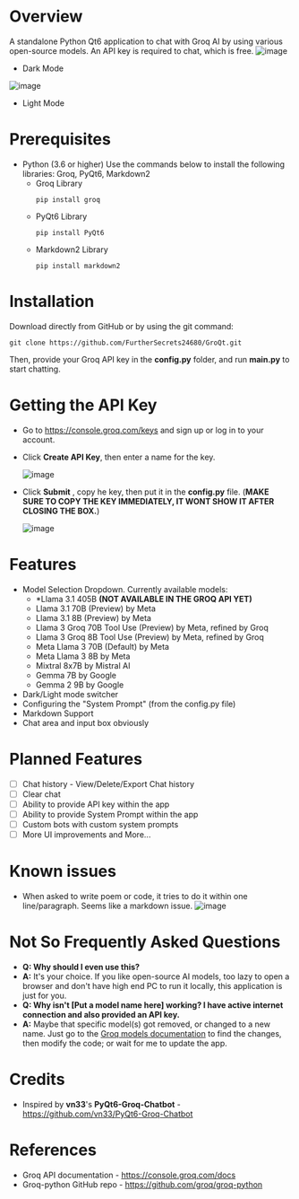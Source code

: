 # Overview

A standalone Python Qt6 application to chat with Groq AI by using various open-source models. An API key is required to chat, which is free. 
![image](https://github.com/user-attachments/assets/bb7d1656-9d27-42bf-b5dd-fde4fb752038)

- Dark Mode

![image](https://github.com/user-attachments/assets/2caf73bd-f222-45c3-a7b0-fe9370107f91)

- Light Mode

# Prerequisites

* Python (3.6 or higher)
  Use the commands below to install the following libraries: Groq, PyQt6, Markdown2
  - Groq Library
    ```
    pip install groq
    ```
  - PyQt6 Library
    ```
    pip install PyQt6
    ```
  - Markdown2 Library
    ```
    pip install markdown2
    ```

# Installation

Download directly from GitHub or by using the git command:
```
git clone https://github.com/FurtherSecrets24680/GroQt.git
```
Then, provide your Groq API key in the **config.py** folder, and run **main.py** to start chatting.

# Getting the API Key

* Go to https://console.groq.com/keys and sign up or log in to your account.
* Click **Create API Key**, then enter a name for the key.

  ![image](https://github.com/user-attachments/assets/0db4aa2e-4a29-4e40-bfa1-bcd00303214a)

* Click **Submit** , copy he key, then put it in the **config.py** file.
(**MAKE SURE TO COPY THE KEY IMMEDIATELY, IT WONT SHOW IT AFTER CLOSING THE BOX.**)

  ![image](https://github.com/user-attachments/assets/d28e0275-70f6-4f6a-9dd3-f20d6dc2cf16)

# Features
- Model Selection Dropdown. Currently available models: 
  -  *Llama 3.1 405B **(NOT AVAILABLE IN THE GROQ API YET)**
  -  Llama 3.1 70B (Preview) by Meta
  -  Llama 3.1 8B (Preview) by Meta
  -  Llama 3 Groq 70B Tool Use (Preview) by Meta, refined by Groq
  -  Llama 3 Groq 8B Tool Use (Preview) by Meta, refined by Groq
  -  Meta Llama 3 70B (Default) by Meta
  -  Meta Llama 3 8B by Meta
  -  Mixtral 8x7B by Mistral AI
  -  Gemma 7B by Google
  -  Gemma 2 9B by Google
- Dark/Light mode switcher
- Configuring the "System Prompt" (from the config.py file)
- Markdown Support
- Chat area and input box obviously


# Planned Features
- [ ] Chat history - View/Delete/Export Chat history
- [ ] Clear chat
- [ ] Ability to provide API key within the app
- [ ] Ability to provide System Prompt within the app
- [ ] Custom bots with custom system prompts
- [ ] More UI improvements
and More...

# Known issues
- When asked to write poem or code, it tries to do it within one line/paragraph. Seems like a markdown issue.
  ![image](https://github.com/user-attachments/assets/b763fcd7-5e12-44ab-99d3-1cf919c813bb)

# Not So Frequently Asked Questions
- **Q: Why should I even use this?**
- **A:** It's your choice. If you like open-source AI models, too lazy to open a browser and don't have high end PC to run it locally, this application is just for you.
- **Q: Why isn't [Put a model name here] working? I have active internet connection and also provided an API key.**
- **A:** Maybe that specific model(s) got removed, or changed to a new name. Just go to the [Groq models documentation](https://console.groq.com/docs/models) to find the changes, then modify the code; or wait for me to update the app.
  
# Credits
- Inspired by **vn33**'s **PyQt6-Groq-Chatbot** - https://github.com/vn33/PyQt6-Groq-Chatbot

# References
- Groq API documentation - https://console.groq.com/docs
- Groq-python GitHub repo - https://github.com/groq/groq-python
